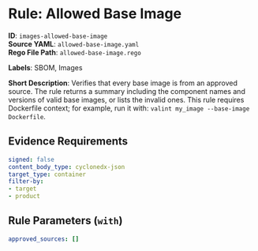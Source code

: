 # Rule: Allowed Base Image

**ID**: `images-allowed-base-image`  
**Source YAML**: `allowed-base-image.yaml`  
**Rego File Path**: `allowed-base-image.rego`  

**Labels**: SBOM, Images

**Short Description**: Verifies that every base image is from an approved source. The rule returns a summary
including the component names and versions of valid base images, or lists the invalid ones.
This rule requires Dockerfile context; for example, run it with:
`valint my_image --base-image Dockerfile`.


## Evidence Requirements

```yaml
signed: false
content_body_type: cyclonedx-json
target_type: container
filter-by:
- target
- product
```
## Rule Parameters (`with`)

```yaml
approved_sources: []
```
